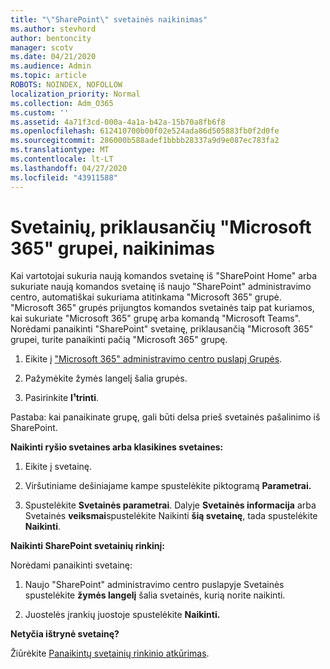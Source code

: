 ```yaml
---
title: "\"SharePoint\" svetainės naikinimas"
ms.author: stevhord
author: bentoncity
manager: scotv
ms.date: 04/21/2020
ms.audience: Admin
ms.topic: article
ROBOTS: NOINDEX, NOFOLLOW
localization_priority: Normal
ms.collection: Adm_O365
ms.custom: ''
ms.assetid: 4a71f3cd-000a-4a1a-b42a-15b70a8fb6f8
ms.openlocfilehash: 612410700b00f02e524ada86d505883fb0f2d0fe
ms.sourcegitcommit: 286000b588adef1bbbb28337a9d9e087ec783fa2
ms.translationtype: MT
ms.contentlocale: lt-LT
ms.lasthandoff: 04/27/2020
ms.locfileid: "43911588"
---
```

# <a name="delete-sites-that-belong-to-an-microsoft-365-group"></a>Svetainių, priklausančių "Microsoft 365" grupei, naikinimas

Kai vartotojai sukuria naują komandos svetainę iš "SharePoint Home" arba sukuriate naują komandos svetainę iš naujo "SharePoint" administravimo centro, automatiškai sukuriama atitinkama "Microsoft 365" grupė. "Microsoft 365" grupės prijungtos komandos svetainės taip pat kuriamos, kai sukuriate "Microsoft 365" grupę arba komandą "Microsoft Teams". Norėdami panaikinti "SharePoint" svetainę, priklausančią "Microsoft 365" grupei, turite panaikinti pačią "Microsoft 365" grupę. 
  
1. Eikite į ["Microsoft 365" administravimo centro puslapį Grupės](https://portal.office.com/adminportal/home#/groups).
    
2. Pažymėkite žymės langelį šalia grupės.
    
3. Pasirinkite **I¹trinti**.
    
Pastaba: kai panaikinate grupę, gali būti delsa prieš svetainės pašalinimo iš SharePoint.
  
**Naikinti ryšio svetaines arba klasikines svetaines:**

1. Eikite į svetainę.
  
2. Viršutiniame dešiniajame kampe spustelėkite piktogramą **Parametrai.** 
  
3. Spustelėkite **Svetainės parametrai**. Dalyje **Svetainės informacija** arba Svetainės **veiksmai**spustelėkite Naikinti **šią svetainę**, tada spustelėkite **Naikinti**.
  
**Naikinti SharePoint svetainių rinkinį:**

Norėdami panaikinti svetainę:
  
1. Naujo "SharePoint" administravimo centro puslapyje Svetainės spustelėkite **žymės langelį** šalia svetainės, kurią norite naikinti. 
    
2. Juostelės įrankių juostoje spustelėkite **Naikinti.**
    
**Netyčia ištrynė svetainę?**

Žiūrėkite [Panaikintų svetainių rinkinio atkūrimas](https://go.microsoft.com/fwlink/?linkid=867660).
  

